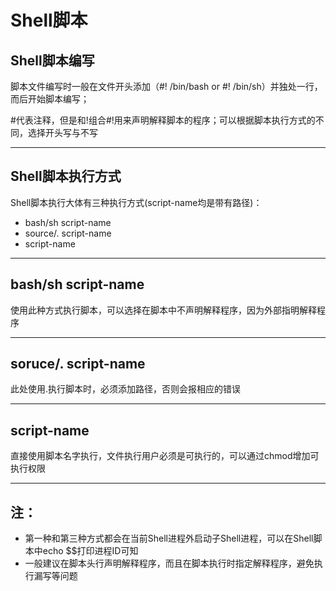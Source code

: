# Shell脚本
## Shell脚本编写
脚本文件编写时一般在文件开头添加（#! /bin/bash or #! /bin/sh）并独处一行，而后开始脚本编写；

#代表注释，但是和!组合#!用来声明解释脚本的程序；可以根据脚本执行方式的不同，选择开头写与不写

---
## Shell脚本执行方式
Shell脚本执行大体有三种执行方式(script-name均是带有路径)：
- bash/sh script-name
- source/. script-name
- script-name
---
## bash/sh script-name
使用此种方式执行脚本，可以选择在脚本中不声明解释程序，因为外部指明解释程序

---
## soruce/. script-name
此处使用.执行脚本时，必须添加路径，否则会报相应的错误

---
## script-name
直接使用脚本名字执行，文件执行用户必须是可执行的，可以通过chmod增加可执行权限

---
## 注：
- 第一种和第三种方式都会在当前Shell进程外启动子Shell进程，可以在Shell脚本中echo $$打印进程ID可知
- 一般建议在脚本头行声明解释程序，而且在脚本执行时指定解释程序，避免执行漏写等问题
